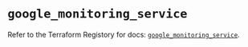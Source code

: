 # `google_monitoring_service`

Refer to the Terraform Registory for docs: [`google_monitoring_service`](https://registry.terraform.io/providers/hashicorp/google-beta/5.9.0/docs/resources/google_monitoring_service).
